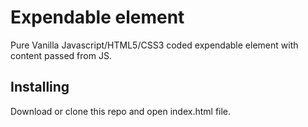 # Expendable element

Pure Vanilla Javascript/HTML5/CSS3 coded expendable element with content passed from JS.

## Installing

Download or clone this repo and open index.html file. 
